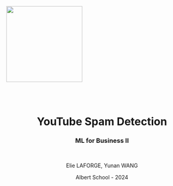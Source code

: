 <a href="https://www.albertschool.com/"><img src = "https://global-uploads.webflow.com/6273671ff5e4fa1d7730ca1c/6324975eae5b3c2d24a79022_logo_bleu1080x170_svg.svg" width = 200></a>

<br><br>

<h1 align=center>YouTube Spam Detection</h1>
<h3 align=center>ML for Business II</h3>

<br>

<p align=center> Elie LAFORGE, Yunan WANG <p align=center> Albert School - 2024

<br><br>
